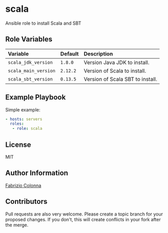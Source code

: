 # scala

Ansible role to install Scala and SBT

## Role Variables

| Variable             | Default  | Description                      |
| :---                 | :---     | :---                             |
| `scala_jdk_version`  | `1.8.0`  | Version Java JDK to install.     |
| `scala_main_version` | `2.12.2` | Version of Scala to install.     |
| `scala_sbt_version`  | `0.13.5` | Version of Scala SBT to install. |

## Example Playbook

Simple example:

```Yaml
- hosts: servers
  roles:
   - role: scala
```

## License

MIT

## Author Information

[Fabrizio Colonna](colofabrix@tin.it)

## Contributors

Pull requests are also very welcome. Please create a topic branch for your proposed changes. If you don't, this will create conflicts in your fork after the merge.

